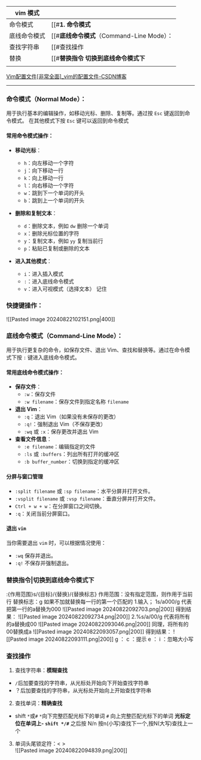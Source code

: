 
| vim 模式 |                                     |
| ------ | ----------------------------------- |
| 命令模式   | [[#**1. 命令模式**|**1. 命令模式**]]                    |
| 底线命令模式 | [[#**底线命令模式**（Command-Line Mode）：|**底线命令模式**（Command-Line Mode）：]] |
| 查找字符串  | [[#查找操作|查找操作]]                           |
| 替换     | [[#**替换指令 切换到底线命令模式下**|**替换指令 切换到底线命令模式下**]]            |
|        |                                     |

[Vim配置文件[非常全面]_vim的配置文件-CSDN博客](https://blog.csdn.net/qq_41113081/article/details/100152358)

---
### **命令模式**（Normal Mode）：
用于执行基本的编辑操作，如移动光标、删除、复制等。通过按 `Esc` 键返回到命令模式。
在其他模式下按 `Esc` 键可以返回到命令模式
#### 常用命令模式操作：

- **移动光标**：
    
    - `h`：向左移动一个字符
    - `j`：向下移动一行
    - `k`：向上移动一行
    - `l`：向右移动一个字符
    - `w`：跳到下一个单词的开头
    - `b`：跳到上一个单词的开头
- **删除和复制文本**：
    
    - `d`：删除文本，例如 `dw` 删除一个单词
    - `x`：删除光标位置的字符
    - `y`：复制文本，例如 `yy` 复制当前行
    - `p`：粘贴已复制或删除的文本
- **进入其他模式**：
    
    - `i`：进入插入模式
    - `:`：进入底线命令模式
    - `v`：进入可视模式（选择文本）
记住
### **快捷键操作：**
![[Pasted image 20240822102151.png|400]]

### **底线命令模式**（Command-Line Mode）：
用于执行更复杂的命令，如保存文件、退出 Vim、查找和替换等。通过在命令模式下按 `:` 键进入底线命令模式。
#### 常用底线命令模式操作：
- **保存文件**：
    - `:w`：保存文件
    - `:w filename`：保存文件到指定名称 `filename`
- **退出 Vim**：
    - `:q`：退出 Vim（如果没有未保存的更改）
    - `:q!`：强制退出 Vim（不保存更改）
    - `:wq` 或 `:x`：保存更改并退出 Vim
- **查看文件信息**：
    - `:e filename`：编辑指定的文件
    - `:ls` 或 `:buffers`：列出所有打开的缓冲区
    - `:b buffer_number`：切换到指定的缓冲区
#### 分屏与窗口管理
- `:split filename` 或 `:sp filename`：水平分屏并打开文件。
- `:vsplit filename` 或 `:vsp filename`：垂直分屏并打开文件。
- `Ctrl + w + w`：在分屏窗口之间切换。
- `:q`：关闭当前分屏窗口。
#### 退出 `vim`
当你需要退出 `vim` 时，可以根据情况使用：
- `:wq` 保存并退出。
- `:q!` 不保存并强制退出。
### **替换指令|切换到底线命令模式下**
:{作用范围}s/{目标}/{替换}/{替换标志}
作用范围：没有指定范围，则作用于当前行
替换标志：g 如果不加就替换每一行的第一个匹配的
1.输入； 1s/a000/g
代表把第一行的a替换为000
![[Pasted image 20240822092703.png|200]]
得到结果：
![[Pasted image 20240822092734.png|200]]
2.%s/a/00/g
代表将所有的a替换成00
![[Pasted image 20240822093046.png|200]]
同理，将所有的00替换成a
![[Pasted image 20240822093057.png|200]]
得到结果：
![[Pasted image 20240822093111.png|200]]
g ：
c ：提示
e ：
i ：忽略大小写



### 查找操作
1. 查找字符串：**模糊查找**
- `/`后加要查找的字符串，从光标处开始向下开始查找字符串
- ？后加要查找的字符串，从光标处开始向上开始查找字符串
2. 查找单词：**精确查找**
- shift `*`或`#`
`*`向下完整匹配光标下的单词
`#` 向上完整匹配光标下的单词
**光标定位在单词上- `shift */#`** 
之后按 N/n 按n(小写)查找下一个,按N(大写)查找上一个
3. 单词头尾锁定符：\< >\
![[Pasted image 20240822094839.png|200]]

